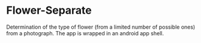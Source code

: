 # Flower-Separate
Determination of the type of flower (from a limited number of possible ones) from a photograph. The app is wrapped in an android app shell. 
